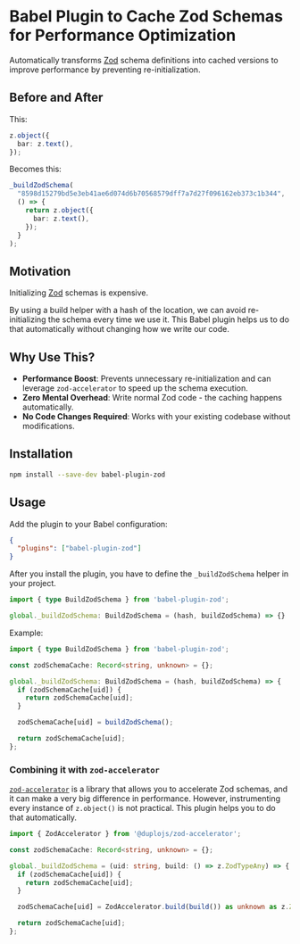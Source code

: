 # Babel Plugin to Cache Zod Schemas for Performance Optimization

Automatically transforms [Zod](https://zod.dev/) schema definitions into cached versions to improve performance by preventing re-initialization.

## Before and After

This:

```ts
z.object({
  bar: z.text(),
});
```

Becomes this:

```ts
_buildZodSchema(
  "8598d15279bd5e3eb41ae6d074d6b70568579dff7a7d27f096162eb373c1b344",
  () => {
    return z.object({
      bar: z.text(),
    });
  }
);
```

## Motivation

Initializing [Zod](https://zod.dev/) schemas is expensive.

By using a build helper with a hash of the location, we can avoid re-initializing the schema every time we use it. This Babel plugin helps us to do that automatically without changing how we write our code.

## Why Use This?

- **Performance Boost**: Prevents unnecessary re-initialization and can leverage `zod-accelerator` to speed up the schema execution.
- **Zero Mental Overhead**: Write normal Zod code - the caching happens automatically.
- **No Code Changes Required**: Works with your existing codebase without modifications.

## Installation

```bash
npm install --save-dev babel-plugin-zod
```

## Usage

Add the plugin to your Babel configuration:

```json
{
  "plugins": ["babel-plugin-zod"]
}
```

After you install the plugin, you have to define the `_buildZodSchema` helper in your project.

```ts
import { type BuildZodSchema } from 'babel-plugin-zod';

global._buildZodSchema: BuildZodSchema = (hash, buildZodSchema) => {}
```

Example:

```ts
import { type BuildZodSchema } from 'babel-plugin-zod';

const zodSchemaCache: Record<string, unknown> = {};

global._buildZodSchema: BuildZodSchema = (hash, buildZodSchema) => {
  if (zodSchemaCache[uid]) {
    return zodSchemaCache[uid];
  }

  zodSchemaCache[uid] = buildZodSchema();

  return zodSchemaCache[uid];
};
```

### Combining it with `zod-accelerator`

[`zod-accelerator`](https://www.npmjs.com/package/@duplojs/zod-accelerator) is a library that allows you to accelerate Zod schemas, and it can make a very big difference in performance. However, instrumenting every instance of `z.object()` is not practical. This plugin helps you to do that automatically.

```ts
import { ZodAccelerator } from '@duplojs/zod-accelerator';

const zodSchemaCache: Record<string, unknown> = {};

global._buildZodSchema = (uid: string, build: () => z.ZodTypeAny) => {
  if (zodSchemaCache[uid]) {
    return zodSchemaCache[uid];
  }

  zodSchemaCache[uid] = ZodAccelerator.build(build()) as unknown as z.ZodTypeAny;

  return zodSchemaCache[uid];
};

